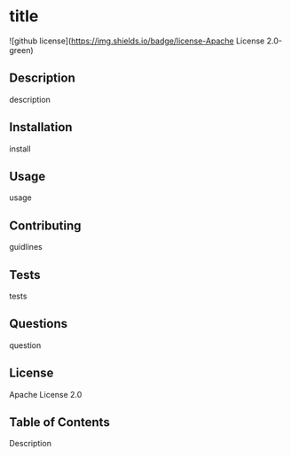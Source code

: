 # title
  ![github license](https://img.shields.io/badge/license-Apache License 2.0-green)
## Description 
  description
## Installation 
  install
## Usage 
  usage
## Contributing 
  guidlines
## Tests 
  tests
## Questions
  question
## License
  Apache License 2.0
## Table of Contents
 Description
